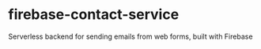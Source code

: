# firebase-contact-service
Serverless backend for sending emails from web forms, built with Firebase

